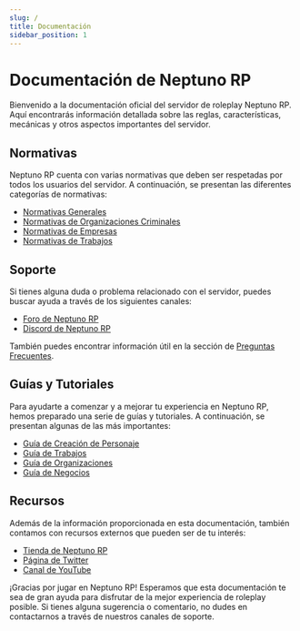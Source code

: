 ```yaml
---
slug: /
title: Documentación
sidebar_position: 1
---
```


# Documentación de Neptuno RP

Bienvenido a la documentación oficial del servidor de roleplay Neptuno RP. Aquí encontrarás información detallada sobre las reglas, características, mecánicas y otros aspectos importantes del servidor.

## Normativas

Neptuno RP cuenta con varias normativas que deben ser respetadas por todos los usuarios del servidor. A continuación, se presentan las diferentes categorías de normativas:

- [Normativas Generales](./normativas-generales.md)
- [Normativas de Organizaciones Criminales](./normativas-criminales.md)
- [Normativas de Empresas](./normativas-empresas.md)
- [Normativas de Trabajos](./normativas-trabajos.md)

## Soporte

Si tienes alguna duda o problema relacionado con el servidor, puedes buscar ayuda a través de los siguientes canales:

- [Foro de Neptuno RP](https://neptunorp.es/foro/)
- [Discord de Neptuno RP](https://discord.gg/neptunorp)

También puedes encontrar información útil en la sección de [Preguntas Frecuentes](./faq.md).

## Guías y Tutoriales

Para ayudarte a comenzar y a mejorar tu experiencia en Neptuno RP, hemos preparado una serie de guías y tutoriales. A continuación, se presentan algunas de las más importantes:

- [Guía de Creación de Personaje](./guia-creacion-personaje.md)
- [Guía de Trabajos](./guia-trabajos.md)
- [Guía de Organizaciones](./guia-organizaciones.md)
- [Guía de Negocios](./guia-negocios.md)

## Recursos

Además de la información proporcionada en esta documentación, también contamos con recursos externos que pueden ser de tu interés:

- [Tienda de Neptuno RP](https://neptunorp.es/tienda/)
- [Página de Twitter](https://twitter.com/neptunorp)
- [Canal de YouTube](https://www.youtube.com/channel/UCrrcLeGb4e3uV7KjxFtZuXg)

¡Gracias por jugar en Neptuno RP! Esperamos que esta documentación te sea de gran ayuda para disfrutar de la mejor experiencia de roleplay posible. Si tienes alguna sugerencia o comentario, no dudes en contactarnos a través de nuestros canales de soporte.
